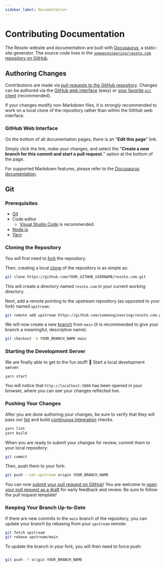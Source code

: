 ```yaml
---
sidebar_label: Documentation
---
```


# Contributing Documentation

The Resoto website and documentation are built with [Docusaurus](https://docusaurus.io), a static-site generator. The source code lives in the [`someengineering/resoto.com` repository on GitHub](https://github.com/someengineering/resoto.com).

## Authoring Changes

Contributions are made via [pull requests to the GitHub repository](https://github.com/someengineering/resoto.com/pulls). Changes can be authored via the [GitHub web interface](#github-web-interface) (easy) or [your favorite `git` client](#git) (recommended).

If your changes modify non-Markdown files, it is strongly recommended to work on a local clone of the repository rather than within the GitHub web interface.

### GitHub Web Interface

On the bottom of all documentation pages, there is an "**Edit this page**" link.

Simply click the link, make your changes, and select the "**Create a new branch for this commit and start a pull request.**" option at the bottom of the page.

For supported Markdown features, please refer to the [Docusaurus documentation](https://docusaurus.io/docs/markdown-features).

## Git

### Prerequisites

- [Git](https://git-scm.com)
- Code editor
  - [Visual Studio Code](https://code.visualstudio.com/) is recommended.
- [Node.js](https://nodejs.org)
- [Yarn](https://yarnpkg.com)

### Cloning the Repository

You will first need to [fork](https://docs.github.com/get-started/quickstart/fork-a-repo) the repository.

Then, creating a local [clone](https://docs.github.com/repositories/creating-and-managing-repositories/cloning-a-repository) of the repository is as simple as:

```bash
git clone https://github.com/YOUR_GITHUB_USERNAME/resoto.com.git
```

This will create a directory named `resoto.com` in your current working directory.

Next, add a remote pointing to the upstream repository (as opposted to your fork) named `upstream`:

```bash
git remote add upstream https://github.com/someengineering/resoto.com.git
```

We will now create a new [branch](https://git-scm.com/book/en/v2/Git-Branching-Branches-in-a-Nutshell) from `main` (it is recommended to give your branch a meaningful, descriptive name):

```bash
git checkout -b YOUR_BRANCH_NAME main
```

### Starting the Development Server

We are finally able to get to the fun stuff! 🥳 Start a local development server:

```bash
yarn start
```

You will notice that `http://localhost:3000` has been opened in your browser, where you can see your changes reflected live.

### Pushing Your Changes

After you are done authoring your changes, be sure to verify that they will pass our [lint](<https://en.wikipedia.org/wiki/Lint_(software)>) and build [continuous integration](https://docs.github.com/actions/automating-builds-and-tests/about-continuous-integration) checks.

```bash
yarn lint
yarn build
```

When you are ready to submit your changes for review, commit them to your local repository:

```bash
git commit
```

Then, push them to your fork:

```bash
git push --set-upstream origin YOUR_BRANCH_NAME
```

You can now [submit your pull request on GitHub](https://github.com/someengineering/resoto.com/pulls)! You are welcome to [open your pull request as a draft](https://docs.github.com/pull-requests/collaborating-with-pull-requests/proposing-changes-to-your-work-with-pull-requests/about-pull-requests#draft-pull-requests) for early feedback and review. Be sure to follow the pull request template!

### Keeping Your Branch Up-to-Date

If there are new commits to the `main` branch of the repository, you can update your branch by rebasing from your `upstream` remote:

```bash
git fetch upstream
git rebase upstream/main
```

To update the branch in your fork, you will then need to force push:

```bash

git push -f origin YOUR_BRANCH_NAME
```
